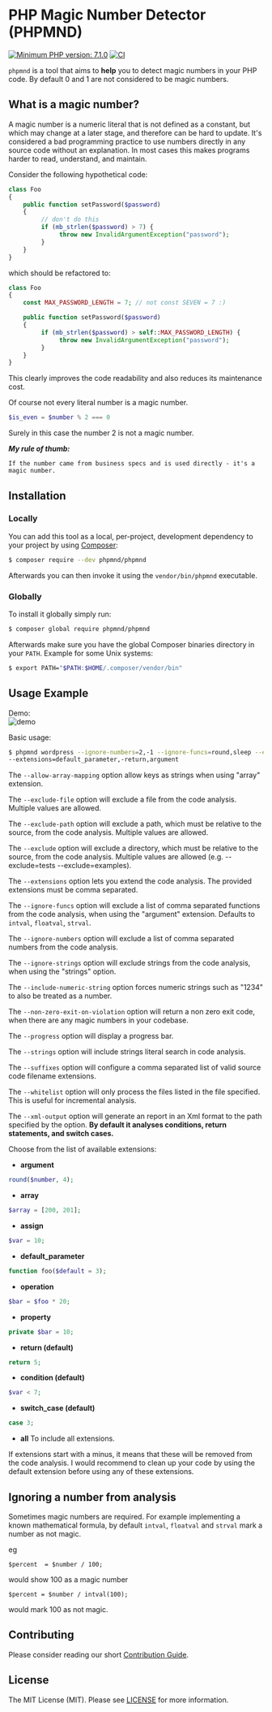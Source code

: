 # PHP Magic Number Detector (PHPMND)

[![Minimum PHP version: 7.1.0](https://img.shields.io/badge/php-7.1.0%2B-blue.svg)](https://packagist.org/packages/phpmnd/phpmnd)
[![CI](https://github.com/sidz/phpmnd/workflows/CI/badge.svg?branch=master)](https://github.com/sidz/phpmnd)

`phpmnd` is a tool that aims to **help** you to detect magic numbers in your PHP code. By default 0 and 1 are not considered to be magic numbers.

## What is a magic number?
A magic number is a numeric literal that is not defined as a constant, but which may change at a later stage, and therefore can be hard to update. It's considered a bad programming practice to use numbers directly in any source code without an explanation. In most cases this makes programs harder to read, understand, and maintain.

Consider the following hypothetical code:

```php
class Foo
{
    public function setPassword($password)
    {
         // don't do this
         if (mb_strlen($password) > 7) {
              throw new InvalidArgumentException("password");
         }
    }
}
```
which should be refactored to:
```php
class Foo
{
    const MAX_PASSWORD_LENGTH = 7; // not const SEVEN = 7 :)

    public function setPassword($password)
    {
         if (mb_strlen($password) > self::MAX_PASSWORD_LENGTH) {
              throw new InvalidArgumentException("password");
         }
    }
}
```
This clearly improves the code readability and also reduces its maintenance cost.

Of course not every literal number is a magic number.
```php
$is_even = $number % 2 === 0
```
Surely in this case the number 2 is not a magic number.

***My rule of thumb:***
```
If the number came from business specs and is used directly - it's a magic number.
```
## Installation

### Locally

You can add this tool as a local, per-project, development dependency to your project by using [Composer](https://getcomposer.org/):

```bash
$ composer require --dev phpmnd/phpmnd
```

Afterwards you can then invoke it using the `vendor/bin/phpmnd` executable.

### Globally
To install it globally simply run:

```bash
$ composer global require phpmnd/phpmnd
```

Afterwards make sure you have the global Composer binaries directory in your ``PATH``. Example for some Unix systems:

```bash
$ export PATH="$PATH:$HOME/.composer/vendor/bin"
```

## Usage Example

Demo:  
![demo](./demo.gif)

Basic usage:

```bash
$ phpmnd wordpress --ignore-numbers=2,-1 --ignore-funcs=round,sleep --exclude=tests --progress \
--extensions=default_parameter,-return,argument
```

The ``--allow-array-mapping`` option allow keys as strings when using "array" extension.

The ``--exclude-file`` option will exclude a file from the code analysis. Multiple values are allowed.

The ``--exclude-path`` option will exclude a path, which must be relative to the source, from the code analysis. Multiple values are allowed.

The ``--exclude`` option will exclude a directory, which must be relative to the source, from the code analysis. Multiple values are allowed (e.g. --exclude=tests --exclude=examples).

The ``--extensions`` option lets you extend the code analysis. The provided extensions must be comma separated.

The ``--ignore-funcs`` option will exclude a list of comma separated functions from the code analysis, when using the "argument" extension. Defaults to `intval`, `floatval`, `strval`.

The ``--ignore-numbers`` option will exclude a list of comma separated numbers from the code analysis.

The ``--ignore-strings`` option will exclude strings from the code analysis, when using the "strings" option.

The ``--include-numeric-string`` option forces numeric strings such as "1234" to also be treated as a number.

The ``--non-zero-exit-on-violation`` option will return a non zero exit code, when there are any magic numbers in your codebase.

The ``--progress`` option will display a progress bar.

The ``--strings`` option will include strings literal search in code analysis.

The ``--suffixes`` option will configure a comma separated list of valid source code filename extensions.

The ``--whitelist`` option will only process the files listed in the file specified. This is useful for incremental analysis.

The ``--xml-output`` option will generate an report in an Xml format to the path specified by the option.
**By default it analyses conditions, return statements, and switch cases.**

Choose from the list of available extensions:

* **argument**
```php
round($number, 4);
```
* **array**
```php
$array = [200, 201];
```
* **assign**
```php
$var = 10;
```
* **default_parameter**
```php
function foo($default = 3);
```
* **operation**
```php
$bar = $foo * 20;
```
* **property**
```php
private $bar = 10;
```
* **return (default)**
```php
return 5;
```
 * **condition (default)**
```php
$var < 7;
```
* **switch_case (default)**
```php
case 3;
```
* **all**
To include all extensions.

If extensions start with a minus, it means that these will be removed from the code analysis. I would recommend to clean up your code by using the default extension before using any of these extensions.

## Ignoring a number from analysis

Sometimes magic numbers are required. For example implementing a known mathematical formula, by default `intval`, `floatval` and `strval` mark a number as not magic.

eg

```
$percent  = $number / 100;
```
would show 100 as a magic number

```
$percent = $number / intval(100);
```
would mark 100 as not magic.

## Contributing

Please consider reading our short [Contribution Guide][contribution guide].

## License

The MIT License (MIT). Please see [LICENSE](LICENSE) for more information.

[contribution guide]: .github/CONTRIBUTING.md
